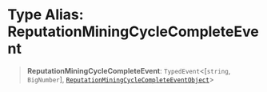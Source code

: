 # Type Alias: ReputationMiningCycleCompleteEvent

> **ReputationMiningCycleCompleteEvent**: `TypedEvent`\<\[`string`, `BigNumber`\], [`ReputationMiningCycleCompleteEventObject`](../interfaces/ReputationMiningCycleCompleteEventObject.md)\>
